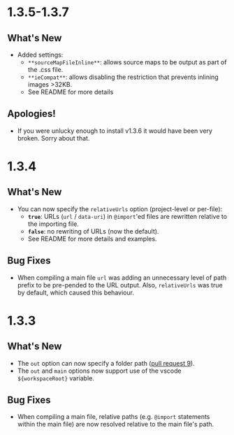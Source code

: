 
1.3.5-1.3.7
=========== 

## What's New
 - Added settings:
   - `**sourceMapFileInline**`: allows source maps to be output as part of the .css file.
   - `**ieCompat**`: allows disabling the restriction that prevents inlining images >32KB.
   - See README for more details

## Apologies!
 - If you were unlucky enough to install v1.3.6 it would have been very broken. Sorry about that.

1.3.4
=====

## What's New
 - You can now specify the `relativeUrls` option (project-level or per-file):
   - **`true`**: URLs (`url` / `data-uri`) in `@import`'ed files are rewritten relative to the importing file.
   - **`false`**: no rewriting of URLs  (now the default).
   - See README for more details and examples.

## Bug Fixes
   - When compiling a main file `url` was adding an unnecessary level of path prefix to be pre-pended to the URL output. Also, `relativeUrls` was true by default, which caused this behaviour.

1.3.3
=====

## What's New
 - The `out` option can now specify a folder path ([pull request 9](https://github.com/mrcrowl/vscode-easy-less/pull/9)).
 - The `out` and `main` options now support use of the vscode `${workspaceRoot}` variable.

## Bug Fixes
 - When compiling a main file, relative paths (e.g. `@import` statements within the main file) are now resolved relative to the main file's path.